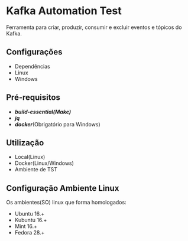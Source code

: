 # Kafka Automation Test

<p>Ferramenta para criar, produzir, consumir e excluir eventos e tópicos do Kafka.
</p>

## Configurações
- Dependências
- Linux
- Windows

## Pré-requisitos
 - **_build-essential(Make)_**
 - **_jq_**
 - **_docker_**(Obrigatório para Windows)

## Utilização
 - Local(Linux)
 - Docker(Linux/Windows)
 - Ambiente de TST

## Configuração Ambiente Linux
Os ambientes(SO) linux que forma homologados:
 - Ubuntu 16.+
 - Kubuntu 16.+ 
 - Mint 16.+ 
 - Fedora 28.+
